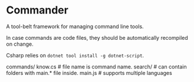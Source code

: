 # Commander

A tool-belt framework for managing command line tools.

In case commands are code files, they should be automatically recompiled on change.

Csharp relies on `dotnet tool install -g dotnet-script`.

commands/
    know.cs         # file name is command name.
    search/         # can contain folders with main.* file inside.
        main.js     # supports multiple languages
